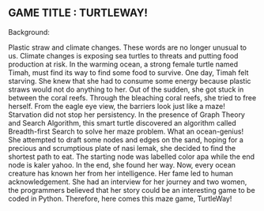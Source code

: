 ##  GAME TITLE                :   TURTLEWAY!                                                                                  ##

Background:

  Plastic straw and climate changes. These words are no longer unusual to us. Climate changes is exposing sea turtles to threats and putting food production at risk. In the warming ocean, a strong female turtle named Timah, must find its way to find some food to survive. One day, Timah felt starving. She knew that she had to consume some energy because plastic straws would not do anything to her. Out of the sudden, she got stuck in between the coral reefs. Through the bleaching coral reefs, she tried to free herself. From the eagle eye view, the barriers look just like a maze! Starvation did not stop her persistency. In the presence of Graph Theory and Search Algorithm, this smart turtle discovered an algorithm called Breadth-first Search to solve her maze problem. What an ocean-genius! She attempted to draft some nodes and edges on the sand, hoping for a precious and scrumptious plate of nasi lemak, she decided to find the shortest path to eat. The starting node was labelled color apa while the end node is kaler yahoo. In the end, she found her way. Now, every ocean creature has known her from her intelligence. Her fame led to human acknowledgement. She had an interview for her journey and two women, the programmers believed that her story could be an interesting game to be coded in Python. Therefore, here comes this maze game, TurtleWay!
